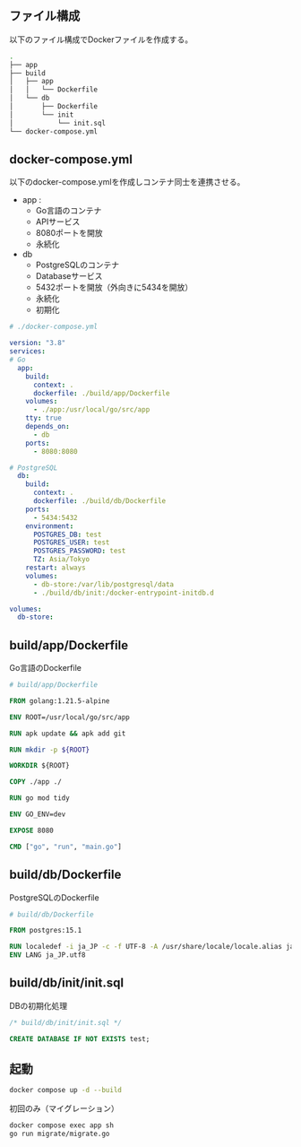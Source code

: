 ## ファイル構成

以下のファイル構成でDockerファイルを作成する。

```bash
.
├── app
├── build
│   ├── app
│   │   └── Dockerfile
│   └── db
│       ├── Dockerfile
│       └── init
│           └── init.sql
└── docker-compose.yml
```

## docker-compose.yml

以下のdocker-compose.ymlを作成しコンテナ同士を連携させる。
- app :
	- Go言語のコンテナ 
	- APIサービス
	- 8080ポートを開放
	- 永続化
- db
	- PostgreSQLのコンテナ 
	- Databaseサービス
	- 5432ポートを開放（外向きに5434を開放）
	- 永続化
	- 初期化

```yml
# ./docker-compose.yml

version: "3.8"
services:
# Go
  app:
    build:
      context: .
      dockerfile: ./build/app/Dockerfile
    volumes:
      - ./app:/usr/local/go/src/app
    tty: true
    depends_on:
      - db
    ports:
      - 8080:8080

# PostgreSQL
  db:
    build:
      context: .
      dockerfile: ./build/db/Dockerfile
    ports:
      - 5434:5432
    environment:
      POSTGRES_DB: test
      POSTGRES_USER: test
      POSTGRES_PASSWORD: test
      TZ: Asia/Tokyo
    restart: always
    volumes:
      - db-store:/var/lib/postgresql/data
      - ./build/db/init:/docker-entrypoint-initdb.d

volumes:
  db-store:
```

## build/app/Dockerfile 

Go言語のDockerfile

```Dockerfile
# build/app/Dockerfile

FROM golang:1.21.5-alpine

ENV ROOT=/usr/local/go/src/app

RUN apk update && apk add git

RUN mkdir -p ${ROOT}

WORKDIR ${ROOT}

COPY ./app ./

RUN go mod tidy

ENV GO_ENV=dev

EXPOSE 8080

CMD ["go", "run", "main.go"]
```

## build/db/Dockerfile 

PostgreSQLのDockerfile

```Dockerfile
# build/db/Dockerfile 

FROM postgres:15.1

RUN localedef -i ja_JP -c -f UTF-8 -A /usr/share/locale/locale.alias ja_JP.UTF-8
ENV LANG ja_JP.utf8
```

## build/db/init/init.sql

DBの初期化処理

```sql
/* build/db/init/init.sql */

CREATE DATABASE IF NOT EXISTS test;
```

## 起動

```bash
docker compose up -d --build
```

初回のみ（マイグレーション）

```bash
docker compose exec app sh
go run migrate/migrate.go
```
